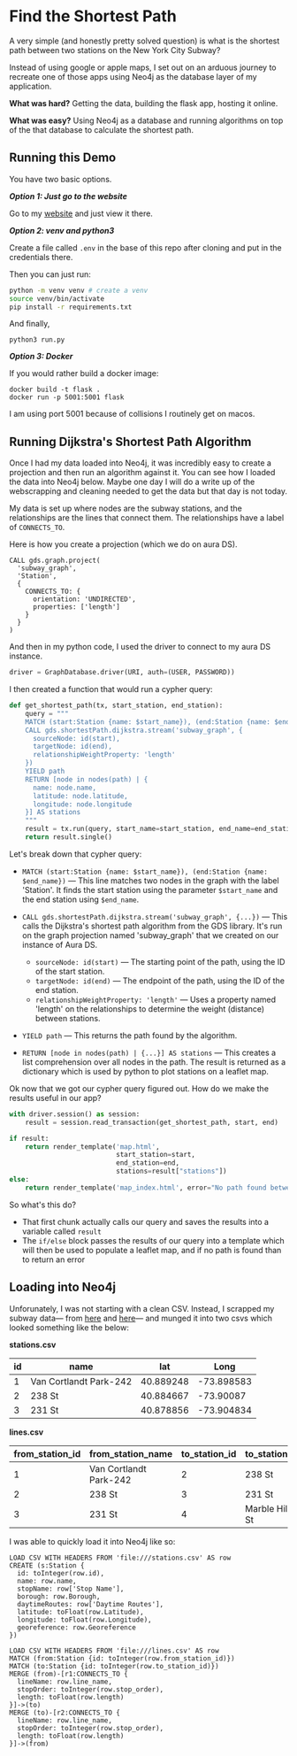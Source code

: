 # Find the Shortest Path

A very simple (and honestly pretty solved question) is what is the shortest path between two stations on the New York City Subway?

Instead of using google or apple maps, I set out on an arduous journey to recreate one of those apps using Neo4j as the database layer of my application. 

**What was hard?** Getting the data, building the flask app, hosting it online.

**What was easy?** Using Neo4j as a database and running algorithms on top of the that database to calculate the shortest path. 

## Running this Demo

You have two basic options.

***Option 1: Just go to the website*** 

Go to my [website](https://www.corydonbaylor.com/examples/nyc/) and just view it there.

***Option 2: venv and python3*** 

Create a file called `.env` in the base of this repo after cloning and put in the credentials there. 

Then you can just run: 

```bash
python -m venv venv # create a venv
source venv/bin/activate
pip install -r requirements.txt
```

And finally,

```
python3 run.py
```

***Option 3: Docker***

If you would rather build a docker image:

```
docker build -t flask .  
docker run -p 5001:5001 flask
```

I am using port 5001 because of collisions I routinely get on macos. 

## Running Dijkstra's Shortest Path Algorithm

Once I had my data loaded into Neo4j, it was incredibly easy to create a projection and then run an algorithm against it. You can see how I loaded the data into Neo4j below. Maybe one day I will do a write up of the webscrapping and cleaning needed to get the data but that day is not today.

My data is set up where nodes are the subway stations, and the relationships are the lines that connect them. The relationships have a label of `CONNECTS_TO`. 

Here is how you create a projection (which we do on aura DS). 

```cypher
CALL gds.graph.project(
  'subway_graph',
  'Station',
  {
    CONNECTS_TO: {
      orientation: 'UNDIRECTED',
      properties: ['length']
    }
  }
)
```

And then in my python code, I used the driver to connect to my aura DS instance.

```python
driver = GraphDatabase.driver(URI, auth=(USER, PASSWORD))
```

I then created a function that would run a cypher query:

```python
def get_shortest_path(tx, start_station, end_station):
    query = """
    MATCH (start:Station {name: $start_name}), (end:Station {name: $end_name})
    CALL gds.shortestPath.dijkstra.stream('subway_graph', {
      sourceNode: id(start),
      targetNode: id(end),
      relationshipWeightProperty: 'length'
    })
    YIELD path
    RETURN [node in nodes(path) | {
      name: node.name,
      latitude: node.latitude,
      longitude: node.longitude
    }] AS stations
    """
    result = tx.run(query, start_name=start_station, end_name=end_station)
    return result.single()
```

Let's break down that cypher query:

- `MATCH (start:Station {name: $start_name}), (end:Station {name: $end_name})` &mdash; This line matches two nodes in the graph with the label 'Station'. It finds the start station using the parameter `$start_name` and the end station using `$end_name`.

- `CALL gds.shortestPath.dijkstra.stream('subway_graph', {...})` &mdash; This calls the Dijkstra's shortest path algorithm from the GDS library. It's run on the graph projection named 'subway_graph' that we created on our instance of Aura DS. 
  - `sourceNode: id(start)`  &mdash; The starting point of the path, using the ID of the start station.
  - `targetNode: id(end)` &mdash; The endpoint of the path, using the ID of the end station.
  - `relationshipWeightProperty: 'length'` &mdash; Uses a property named 'length' on the relationships to determine the weight (distance) between stations.

- `YIELD path` &mdash; This returns the path found by the algorithm.

- `RETURN [node in nodes(path) | {...}] AS stations`  &mdash; This creates a list comprehension over all nodes in the path. The result is returned as a dictionary which is used by python to plot stations on a leaflet map.

Ok now that we got our cypher query figured out. How do we make the results useful in our app?

```python
with driver.session() as session:
    result = session.read_transaction(get_shortest_path, start, end)

if result:
    return render_template('map.html', 
                           start_station=start, 
                           end_station=end, 
                           stations=result["stations"])
else:
    return render_template('map_index.html', error="No path found between the specified stations")
```

So what's this do?

- That first chunk actually calls our query and saves the results into a variable called `result`
- The `if/else` block passes the results of our query into a template which will then be used to populate a leaflet map, and if no path is found than to return an error

## Loading into Neo4j

Unforunately, I was not starting with a clean CSV. Instead, I scrapped my subway data&mdash; from [here](https://new.mta.info/maps/subway-line-maps) and [here](https://catalog.data.gov/dataset/mta-subway-stations)&mdash; and munged it into two csvs which looked something like the below:

**stations.csv**

| id   | name                   | lat       | Long       |
| ---- | ---------------------- | --------- | ---------- |
| 1    | Van Cortlandt Park-242 | 40.889248 | -73.898583 |
| 2    | 238 St                 | 40.884667 | -73.90087  |
| 3    | 231 St                 | 40.878856 | -73.904834 |

**lines.csv**

| from_station_id | from_station_name      | to_station_id | to_station_name    | line_name | stop_order | Distance |
| --------------- | ---------------------- | ------------- | ------------------ | --------- | ---------- | -------- |
| 1               | Van Cortlandt Park-242 | 2             | 238 St             | 1 Train   | 1          | 4        |
| 2               | 238 St                 | 3             | 231 St             | 1 Train   | 2          | 3        |
| 3               | 231 St                 | 4             | Marble Hill-225 St | 1 Train   | 3          | 1        |

I was able to quickly load it into Neo4j like so:

```cypher
LOAD CSV WITH HEADERS FROM 'file:///stations.csv' AS row
CREATE (s:Station {
  id: toInteger(row.id),
  name: row.name,
  stopName: row['Stop Name'],
  borough: row.Borough,
  daytimeRoutes: row['Daytime Routes'],
  latitude: toFloat(row.Latitude),
  longitude: toFloat(row.Longitude),
  georeference: row.Georeference
})
```

```cypher
LOAD CSV WITH HEADERS FROM 'file:///lines.csv' AS row
MATCH (from:Station {id: toInteger(row.from_station_id)})
MATCH (to:Station {id: toInteger(row.to_station_id)})
MERGE (from)-[r1:CONNECTS_TO {
  lineName: row.line_name,
  stopOrder: toInteger(row.stop_order),
  length: toFloat(row.length)
}]->(to)
MERGE (to)-[r2:CONNECTS_TO {
  lineName: row.line_name,
  stopOrder: toInteger(row.stop_order),
  length: toFloat(row.length)
}]->(from)
```

